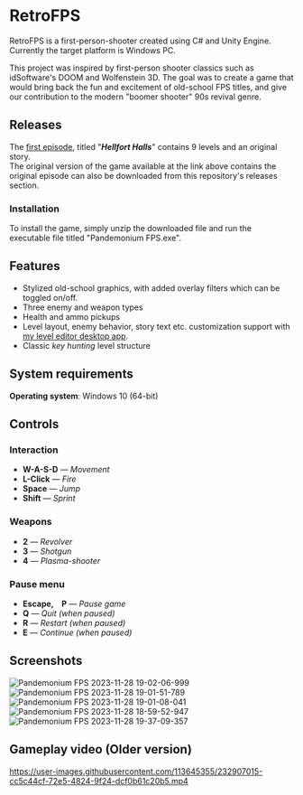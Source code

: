 # RetroFPS

RetroFPS is a first-person-shooter created using C# and Unity Engine. Currently the target platform is Windows PC.

This project was inspired by first-person shooter classics such as idSoftware's DOOM and Wolfenstein 3D. The goal was to create a game that would bring back the fun and excitement of old-school FPS titles, and give our contribution to the modern "boomer shooter" 90s revival genre. 

## Releases
The [first episode](https://shorturl.at/adf01), titled "**_Hellfort Halls_**" contains 9 levels and an original story.
\
The original version of the game available at the link above contains the original episode can also be downloaded from this repository's releases section.

### Installation
To install the game, simply unzip the downloaded file and run the executable file titled "Pandemonium FPS.exe". 

## Features
- Stylized old-school graphics, with added overlay filters which can be toggled on/off.
- Three enemy and weapon types
- Health and ammo pickups
- Level layout, enemy behavior, story text etc. customization support with [my level editor desktop app](https://github.com/mmmdule/RetroFPS-LevelEditor).
- Classic _key hunting_ level structure

## System requirements
**Operating system**: Windows 10 (64-bit)

## Controls
### Interaction
- **W-A-S-D** — _Movement_               
- **L-Click** — _Fire_                   
- **Space** — _Jump_                   
- **Shift** — _Sprint_                 

### Weapons             
- **2** — _Revolver_               
- **3** — _Shotgun_                
- **4** — _Plasma-shooter_         

### Pause menu             
- **Escape, P** — _Pause game_                
- **Q** — _Quit (when paused)_     
- **R** — _Restart (when paused)_  
- **E** — _Continue (when paused)_ 

## Screenshots
![Pandemonium FPS 2023-11-28 19-02-06-999](https://github.com/mmmdule/RetroFPS/assets/113645355/8ba9713b-ed38-4cf6-8c58-7085a818909b)
![Pandemonium FPS 2023-11-28 19-01-51-789](https://github.com/mmmdule/RetroFPS/assets/113645355/704a7af0-9d4d-489b-9d65-5ddbb231b512)
![Pandemonium FPS 2023-11-28 19-01-08-041](https://github.com/mmmdule/RetroFPS/assets/113645355/278a012c-2a44-4782-9269-f2c04ed35722)
![Pandemonium FPS 2023-11-28 18-59-52-947](https://github.com/mmmdule/RetroFPS/assets/113645355/4a33e60f-2374-483d-82cc-0ea1aeae957e)
![Pandemonium FPS 2023-11-28 19-37-09-357](https://github.com/mmmdule/RetroFPS/assets/113645355/fb570ee6-5dcf-45c4-9761-35042d06f00c)



## Gameplay video (Older version)
https://user-images.githubusercontent.com/113645355/232907015-cc5c44cf-72e5-4824-9f24-dcf0b61c20b5.mp4

